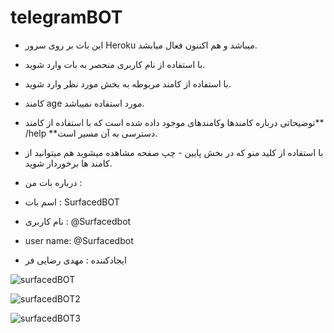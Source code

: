 # telegramBOT
-  این بات بر روی سرور Heroku میباشد و هم اکننون فعال میابشد. <bn>
-  با استفاده از نام کاربری منحصر به بات وارد شوید.
- با استفاده از کامند مربوطه به بخش مورد نظر وارد شوید.
- کامند age مورد استفاده نمیباشد.
- توضیحاتی درباره کامندها وکامندهای موجود داده شده است که با استفاده از کامند** /help **دسترسی به آن مسیر است.
- با استفاده از کلید منو که در بخش پایین - چپ صفحه مشاهده میشوید هم میتوانید از کامند ها برخوردار شوید.

- درباره بات من :
- اسم بات : SurfacedBOT
- نام کاربری : @Surfacedbot
- user name: @Surfacedbot
- ایجادکننده : مهدی رضایی فر

![surfacedBOT](https://user-images.githubusercontent.com/100312928/168509293-1a3cf5d8-6a88-4549-ad50-6169ac8f304e.png)

![surfacedBOT2](https://user-images.githubusercontent.com/100312928/168509311-d1b87790-2aa3-4194-828b-0d40c46f4220.png)

![surfacedBOT3](https://user-images.githubusercontent.com/100312928/168509331-270a4ffc-6e87-43d9-b61f-115e5cf3e552.png)

